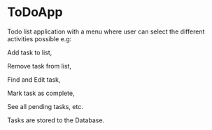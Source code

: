 # ToDoApp
Todo list application with a menu where user can select the different activities possible e.g:

Add task to list,

Remove task from list,

Find and Edit task,

Mark task as complete,

See all pending tasks, etc.

Tasks are stored to the Database.
